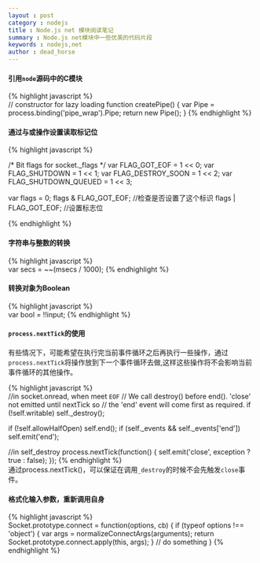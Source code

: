 ```yaml
---
layout : post
category : nodejs 
title : Node.js net 模块阅读笔记
summary : Node.js net模块中一些优美的代码片段  
keywords : nodejs,net
author : dead_horse
---
```


#### 引用`node`源码中的C模块   

{% highlight javascript %}   
// constructor for lazy loading
function createPipe() {
  var Pipe = process.binding('pipe_wrap').Pipe;
  return new Pipe();
}
{% endhighlight %}   

#### 通过与或操作设置读取标记位   

{% highlight javascript %}   

/* Bit flags for socket._flags */
var FLAG_GOT_EOF = 1 << 0;
var FLAG_SHUTDOWN = 1 << 1;
var FLAG_DESTROY_SOON = 1 << 2;
var FLAG_SHUTDOWN_QUEUED = 1 << 3;

var flags = 0;
flags & FLAG_GOT_EOF; //检查是否设置了这个标识
flags | FLAG_GOT_EOF; //设置标志位

{% endhighlight %}   


#### 字符串与整数的转换   

{% highlight javascript %}   
var secs = ~~(msecs / 1000);
{% endhighlight %}   

#### 转换对象为Boolean  

{% highlight javascript %}   
var bool = !!input;
{% endhighlight %}   

#### `process.nextTick`的使用  
有些情况下，可能希望在执行完当前事件循环之后再执行一些操作，通过`process.nextTick`将操作放到下一个事件循环去做,这样这些操作将不会影响当前事件循环的其他操作。  

{% highlight javascript %}   
//in socket.onread, when meet `EOF` 
// We call destroy() before end(). 'close' not emitted until nextTick so
// the 'end' event will come first as required.
if (!self.writable) self._destroy();

if (!self.allowHalfOpen) self.end();
if (self._events && self._events['end']) self.emit('end');

//in self_destroy
process.nextTick(function() {
  self.emit('close', exception ? true : false);
});
{% endhighlight %}   
通过process.nextTick()，可以保证在调用`_destroy`的时候不会先触发`close`事件。   

#### 格式化输入参数，重新调用自身   

{% highlight javascript %}   
Socket.prototype.connect = function(options, cb) {
  if (typeof options !== 'object') {
    var args = normalizeConnectArgs(arguments);
    return Socket.prototype.connect.apply(this, args);
  }
  // do something
}
{% endhighlight %}   